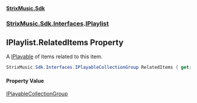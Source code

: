 #### [StrixMusic.Sdk](./index.md 'index')
### [StrixMusic.Sdk.Interfaces](./StrixMusic-Sdk-Interfaces.md 'StrixMusic.Sdk.Interfaces').[IPlaylist](./StrixMusic-Sdk-Interfaces-IPlaylist.md 'StrixMusic.Sdk.Interfaces.IPlaylist')
## IPlaylist.RelatedItems Property
A [IPlayable](./StrixMusic-Sdk-Interfaces-IPlayable.md 'StrixMusic.Sdk.Interfaces.IPlayable') of items related to this item.  
```csharp
StrixMusic.Sdk.Interfaces.IPlayableCollectionGroup RelatedItems { get; }
```
#### Property Value
[IPlayableCollectionGroup](./StrixMusic-Sdk-Interfaces-IPlayableCollectionGroup.md 'StrixMusic.Sdk.Interfaces.IPlayableCollectionGroup')  
